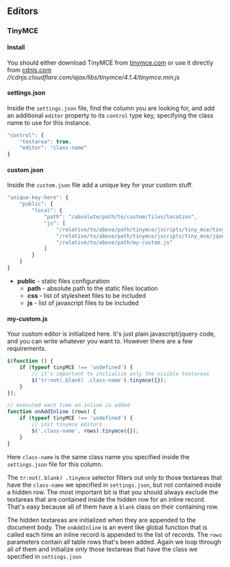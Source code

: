 
## Editors

### TinyMCE

#### Install

You should either download TinyMCE from [tinymce.com][1] or use it directly from [cdnjs.com][2] _//cdnjs.cloudflare.com/ajax/libs/tinymce/4.1.4/tinymce.min.js_


#### settings.json

Inside the `settings.json` file, find the column you are looking for, and add an additional `editor` property to its `control` type key, specifying the class name to use for this instance.

```js
"control": {
    "textarea": true,
    "editor": "class-name"
}
```


#### custom.json

Inside the `custom.json` file add a unique key for your custom stuff.

```js
"unique-key-here": {
    "public": {
        "local": {
            "path": "/absolute/path/to/custom/files/location",
            "js": [
                "/relative/to/above/path/tinymce/jscripts/tiny_mce/tiny_mce.js",
                "/relative/to/above/path/tinymce/jscripts/tiny_mce/jquery.tinymce.min.js",
                "/relative/to/above/path/my-custom.js"
            ]
        }
    }
}
```

- **public** - static files configuration
    - **path** - absolute path to the static files location
    - **css** - list of stylesheet files to be included
    - **js** - list of javascript files to be included


#### my-custom.js

Your custom editor is initialized here. It's just plain javascript/jquery code, and you can write whatever you want to. However there are a few requirements.

```js
$(function () {
    if (typeof tinyMCE !== 'undefined') {
        // it's important to initialize only the visible textareas
        $('tr:not(.blank) .class-name').tinymce({});
    }
});

// executed each time an inline is added
function onAddInline (rows) {
    if (typeof tinyMCE !== 'undefined') {
        // init tinymce editors
        $('.class-name', rows).tinymce({});
    }
}
```

Here `class-name` is the same class name you specified inside the `settings.json` file for this column.

The `tr:not(.blank) .tinymce` selector filters out only to those textareas that have the `class-name` we specified in `settings.json`, but not contained inside a hidden row. The most important bit is that you should always exclude the textareas that are contained inside the hidden row for an inline record. That's easy because all of them have a `blank` class on their containing row.

The hidden textareas are initialized when they are appended to the document body. The `onAddInline` is an event like global function that is called each time an inline record is appended to the list of records. The `rows` parameters contain all table rows that's been added. Again we loop through all of them and initialize only those textareas that have the class we specified in `settings.json`


  [1]: http://www.tinymce.com
  [2]: http://cdnjs.com
